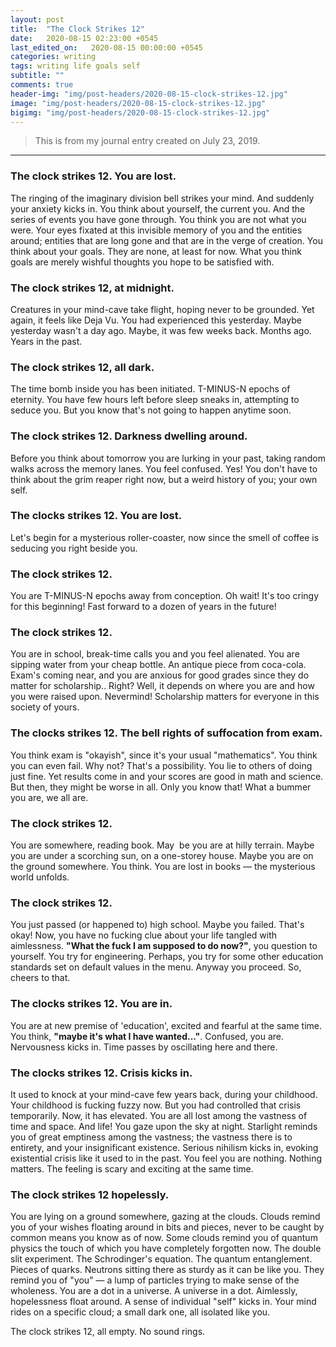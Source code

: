 ```yaml
---
layout: post
title:  "The Clock Strikes 12"
date:   2020-08-15 02:23:00 +0545
last_edited_on:   2020-08-15 00:00:00 +0545
categories: writing
tags: writing life goals self
subtitle: ""
comments: true
header-img: "img/post-headers/2020-08-15-clock-strikes-12.jpg"
image: "img/post-headers/2020-08-15-clock-strikes-12.jpg"
bigimg: "img/post-headers/2020-08-15-clock-strikes-12.jpg"
---
```



> This is from my journal entry created on July 23, 2019.
---

### The clock strikes 12. You are lost.
The ringing of the imaginary division bell strikes your mind. And suddenly your anxiety kicks in. You think about yourself, the current you. And the series of events you have gone through. You think you are not what you were. Your eyes fixated at this invisible memory of you and the entities around; entities that are long gone and that are in the verge of creation. You think about your goals. They are none, at least for now. What you think goals are merely wishful thoughts you hope to be satisfied with. 

### The clock strikes 12, at midnight.
Creatures in your mind-cave take flight, hoping never to be grounded. Yet again, it feels like Deja Vu. You had experienced this yesterday. Maybe yesterday wasn't a day ago. Maybe, it was few weeks back. Months ago. Years in the past.

### The clock strikes 12, all dark.
The time bomb inside you has been initiated. T-MINUS-N epochs of eternity. You have few hours left before sleep sneaks in, attempting to seduce you. But you know that's not going to happen anytime soon.

### The clock strikes 12. Darkness dwelling around.
Before you think about tomorrow you are lurking in your past, taking random walks across the memory lanes. You feel confused. Yes! You don't have to think about the grim reaper right now, but a weird history of you; your own self.

### The clocks strikes 12. You are lost.
Let's begin for a mysterious roller-coaster, now since the smell of coffee is seducing you right beside you.

### The clock strikes 12.
You are T-MINUS-N epochs away from conception. Oh wait! It's too cringy for this beginning! Fast forward to a dozen of years in the future!

### The clock strikes 12.
You are in school, break-time calls you and you feel alienated. You are sipping water from your cheap bottle. An antique piece from coca-cola. Exam's coming near, and you are anxious for good grades since they do matter for scholarship.. Right? Well, it depends on where you are and how you were raised upon. Nevermind! Scholarship matters for everyone in this society of yours.

### The clocks strikes 12. The bell rights of suffocation from exam.
You think exam is "okayish", since it's your usual "mathematics". You think you can even fail. Why not? That's a possibility. You lie to others of doing just fine. Yet results come in and your scores are good in math and science. But then, they might be worse in all. Only you know that! What a bummer you are, we all are.

### The clock strikes 12.
You are somewhere, reading book. May  be you are at hilly terrain. Maybe you are under a scorching sun, on a one-storey house. Maybe you are on the ground somewhere. You think. You are lost in books — the mysterious world unfolds.

### The clock strikes 12.
You just passed (or happened to) high school. Maybe you failed. That's okay!
Now, you have no fucking clue about your life tangled with aimlessness. **"What the fuck I am supposed to do now?"**, you question to yourself. You try for engineering. Perhaps, you try for some other education standards set on default values in the menu. Anyway you proceed. So, cheers to that.

### The clocks strikes 12. You are in.
You are at new premise of 'education', excited and fearful at the same time. You think, **"maybe it's what I have wanted..."**. Confused, you are.
Nervousness kicks in. Time passes by oscillating here and there.

### The clocks strikes 12. Crisis kicks in.
It used to knock at your mind-cave few years back, during your childhood. Your childhood is fucking fuzzy now. But you had controlled that crisis temporarily. Now, it has elevated. You are all lost among the vastness of time and space. And life! You gaze upon the sky at night. Starlight reminds you of great emptiness among the vastness; the vastness there is to entirety, and your insignificant existence. Serious nihilism kicks in, evoking existential crisis like it used to in the past. You feel you are nothing. Nothing matters. The feeling is scary and exciting at the same time.

### The clock strikes 12 hopelessly.
You are lying on a ground somewhere, gazing at the clouds. Clouds remind you of your wishes floating around in bits and pieces, never to be caught by common means you know as of now. Some clouds remind you of quantum physics the touch of which you have completely forgotten now. The double slit experiment. The Schrodinger's equation. The quantum entanglement. Pieces of quarks. Neutrons sitting there as sturdy as it can be like you. They remind you of "you" — a lump of particles trying to make sense of the wholeness. You are a dot in a universe. A universe in a dot. Aimlessly, hopelessness float around. A sense of individual "self" kicks in. Your mind rides on a specific cloud; a small dark one, all isolated like you.

The clock strikes 12, all empty. No sound rings.
